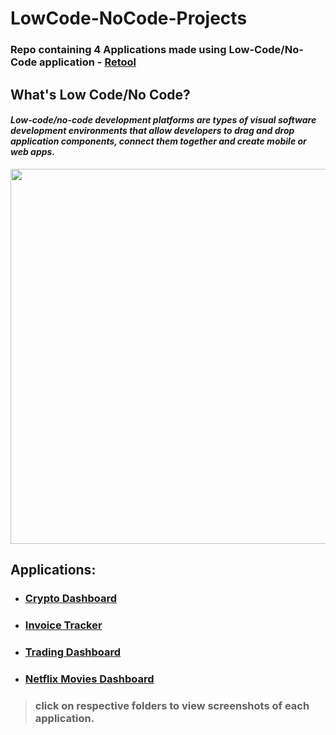 # LowCode-NoCode-Projects
### Repo containing 4 Applications made using Low-Code/No-Code application - [Retool](https://retool.com/)


## What's Low Code/No Code?
<i><h4>Low-code/no-code development platforms are types of visual software development environments that allow developers to drag and drop application components, connect them together and create mobile or web apps.</h4></i>

<img src="https://www.comakeit.com/blog/wp-content/uploads/2020/04/low-code-platforms.jpg" width="600"/>

## Applications:
- ### [Crypto Dashboard](https://atharvaparikh07.retool.com/embedded/public/1471a3fb-072a-4567-9e87-b34597d134a5)
- ### [Invoice Tracker](https://atharvaparikh07.retool.com/embedded/public/1aa77790-fe01-49c4-9325-7720d9dcfd47)
- ### [Trading Dashboard](https://atharvaparikh07.retool.com/embedded/public/d80a42d1-1e40-46b8-a1c9-70a02be42a6d)
- ### [Netflix Movies Dashboard](https://atharvaparikh.retool.com/embedded/public/432cb61c-6ef0-4edc-b56b-4bb8ada1fdda)
> ### click on respective folders to view screenshots of each application.
